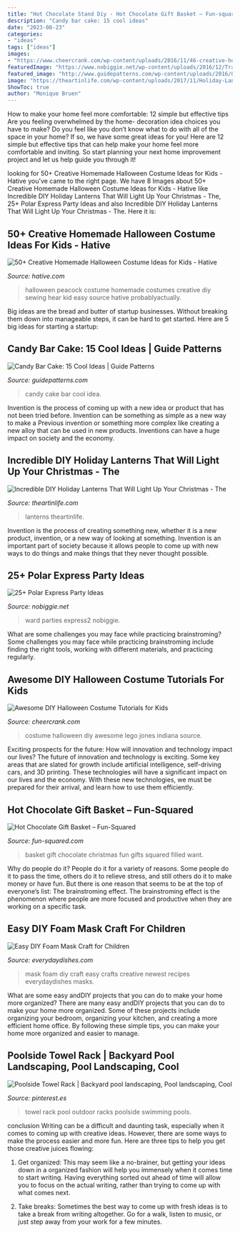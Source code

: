 ```yaml
---
title: "Hot Chocolate Stand Diy - Hot Chocolate Gift Basket – Fun-squared"
description: "Candy bar cake: 15 cool ideas"
date: "2023-08-23"
categories:
- "ideas"
tags: ["ideas"]
images:
- "https://www.cheercrank.com/wp-content/uploads/2016/11/46-creative-homemade-halloween-costume.jpg"
featuredImage: "https://www.nobiggie.net/wp-content/uploads/2016/12/Train-Table.jpg"
featured_image: "http://www.guidepatterns.com/wp-content/uploads/2016/05/Candy-Bar-Cake-Ideas.jpg"
image: "https://theartinlife.com/wp-content/uploads/2017/11/Holiday-Lanterns-6-The-ART-In-LIFE.jpg"
ShowToc: true
author: "Monique Bruen"
---
```



How to make your home feel more comfortable: 12 simple but effective tips
Are you feeling overwhelmed by the home- decoration idea choices you have to make? Do you feel like you don’t know what to do with all of the space in your home? If so, we have some great ideas for you! Here are 12 simple but effective tips that can help make your home feel more comfortable and inviting. So start planning your next home improvement project and let us help guide you through it!

	

		
looking for 50+ Creative Homemade Halloween Costume Ideas for Kids - Hative you've came to the right page. We have 8 Images about 50+ Creative Homemade Halloween Costume Ideas for Kids - Hative like Incredible DIY Holiday Lanterns That Will Light Up Your Christmas - The, 25+ Polar Express Party Ideas and also Incredible DIY Holiday Lanterns That Will Light Up Your Christmas - The. Here it is:
		
    
## 50+ Creative Homemade Halloween Costume Ideas For Kids - Hative

<img loading=lazy src="https://hative.com/wp-content/uploads/2014/03/costumes-for-kids/41-peacock-kid-costume-idea.jpg" onerror="this.onerror=null;this.src='https://tse2.mm.bing.net/th?id=OIP.2IHJ8w40XJ8z_8_69My0ggHaLH&amp;pid=15.1';" alt="50+ Creative Homemade Halloween Costume Ideas for Kids - Hative">

_Source: hative.com_

>halloween peacock costume homemade costumes creative diy sewing hear kid easy source hative probablyactually. 

	

Big ideas are the bread and butter of startup businesses. Without breaking them down into manageable steps, it can be hard to get started. Here are 5 big ideas for starting a startup: 

    
## Candy Bar Cake: 15 Cool Ideas | Guide Patterns

<img loading=lazy src="http://www.guidepatterns.com/wp-content/uploads/2016/05/Candy-Bar-Cake-Ideas.jpg" onerror="this.onerror=null;this.src='https://tse4.mm.bing.net/th?id=OIP.f4O2fej27JUFG2MUPviolAAAAA&amp;pid=15.1';" alt="Candy Bar Cake: 15 Cool Ideas | Guide Patterns">

_Source: guidepatterns.com_

>candy cake bar cool idea. 

	

Invention is the process of coming up with a new idea or product that has not been tried before. Invention can be something as simple as a new way to make a Previous invention or something more complex like creating a new alloy that can be used in new products. Inventions can have a huge impact on society and the economy.

    
## Incredible DIY Holiday Lanterns That Will Light Up Your Christmas - The

<img loading=lazy src="https://theartinlife.com/wp-content/uploads/2017/11/Holiday-Lanterns-6-The-ART-In-LIFE.jpg" onerror="this.onerror=null;this.src='https://tse1.mm.bing.net/th?id=OIP.Oj240N8ujxtFjDqDI22OVwHaHa&amp;pid=15.1';" alt="Incredible DIY Holiday Lanterns That Will Light Up Your Christmas - The">

_Source: theartinlife.com_

>lanterns theartinlife. 

	

Invention is the process of creating something new, whether it is a new product, invention, or a new way of looking at something. Invention is an important part of society because it allows people to come up with new ways to do things and make things that they never thought possible.

    
## 25+ Polar Express Party Ideas

<img loading=lazy src="https://www.nobiggie.net/wp-content/uploads/2016/12/Train-Table.jpg" onerror="this.onerror=null;this.src='https://tse1.mm.bing.net/th?id=OIP.8ZwUSVfiChfunJADT6B5GwAAAA&amp;pid=15.1';" alt="25+ Polar Express Party Ideas">

_Source: nobiggie.net_

>ward parties express2 nobiggie. 

	

What are some challenges you may face while practicing brainstroming?
Some challenges you may face while practicing brainstroming include finding the right tools, working with different materials, and practicing regularly.

    
## Awesome DIY Halloween Costume Tutorials For Kids

<img loading=lazy src="https://www.cheercrank.com/wp-content/uploads/2016/11/46-creative-homemade-halloween-costume.jpg" onerror="this.onerror=null;this.src='https://tse1.mm.bing.net/th?id=OIP.Kb_7ADhaRIrBPQdDOOLdXAHaJ4&amp;pid=15.1';" alt="Awesome DIY Halloween Costume Tutorials for Kids">

_Source: cheercrank.com_

>costume halloween diy awesome lego jones indiana source. 

	

Exciting prospects for the future: How will innovation and technology impact our lives?
The future of innovation and technology is exciting. Some key areas that are slated for growth include artificial intelligence, self-driving cars, and 3D printing. These technologies will have a significant impact on our lives and the economy. With these new technologies, we must be prepared for their arrival, and learn how to use them efficiently.

    
## Hot Chocolate Gift Basket – Fun-Squared

<img loading=lazy src="http://fun-squared.com/wp-content/uploads/2016/10/HotChocolateGiftBasketIdeas-721x1024.jpg" onerror="this.onerror=null;this.src='https://tse4.mm.bing.net/th?id=OIP.Wrvj8DqNEz88LK3pnnQ4sgHaKh&amp;pid=15.1';" alt="Hot Chocolate Gift Basket – Fun-Squared">

_Source: fun-squared.com_

>basket gift chocolate christmas fun gifts squared filled want. 

	

Why do people do it?
People do it for a variety of reasons. Some people do it to pass the time, others do it to relieve stress, and still others do it to make money or have fun. But there is one reason that seems to be at the top of everyone’s list: The brainstroming effect. The brainstroming effect is the phenomenon where people are more focused and productive when they are working on a specific task.

    
## Easy DIY Foam Mask Craft For Children

<img loading=lazy src="https://everydaydishes.com/wp-content/uploads/2014/06/diy-foam-mask-everydaydishes_com-B1.jpg" onerror="this.onerror=null;this.src='https://tse2.mm.bing.net/th?id=OIP.__NbDP33YzRvwYku8EkfggHaLR&amp;pid=15.1';" alt="Easy DIY Foam Mask Craft for Children">

_Source: everydaydishes.com_

>mask foam diy craft easy crafts creative newest recipes everydaydishes masks. 

	

What are some easy andDIY projects that you can do to make your home more organized?
There are many easy andDIY projects that you can do to make your home more organized. Some of these projects include organizing your bedroom, organizing your kitchen, and creating a more efficient home office. By following these simple tips, you can make your home more organized and easier to manage.

    
## Poolside Towel Rack | Backyard Pool Landscaping, Pool Landscaping, Cool

<img loading=lazy src="https://i.pinimg.com/736x/21/7e/24/217e246221d80ae2b4ee3230358235bf--towel-racks-outdoor-ideas.jpg" onerror="this.onerror=null;this.src='https://tse3.mm.bing.net/th?id=OIP.PqhCuNx60DU2hZ57FlnayAHaLI&amp;pid=15.1';" alt="Poolside Towel Rack | Backyard pool landscaping, Pool landscaping, Cool">

_Source: pinterest.es_

>towel rack pool outdoor racks poolside swimming pools. 

	

conclusion
Writing can be a difficult and daunting task, especially when it comes to coming up with creative ideas. However, there are some ways to make the process easier and more fun. Here are three tips to help you get those creative juices flowing:
1. Get organized: This may seem like a no-brainer, but getting your ideas down in a organized fashion will help you immensely when it comes time to start writing. Having everything sorted out ahead of time will allow you to focus on the actual writing, rather than trying to come up with what comes next.

2. Take breaks: Sometimes the best way to come up with fresh ideas is to take a break from writing altogether. Go for a walk, listen to music, or just step away from your work for a few minutes.

